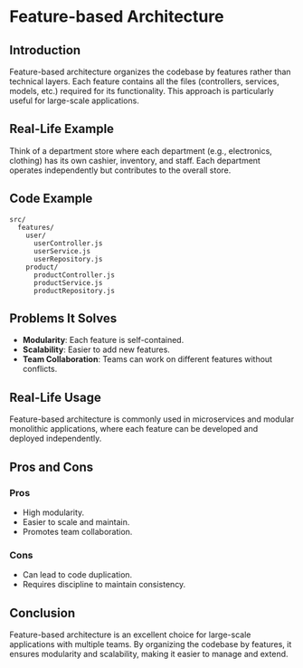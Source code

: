 # Feature-based Architecture

## Introduction
Feature-based architecture organizes the codebase by features rather than technical layers. Each feature contains all the files (controllers, services, models, etc.) required for its functionality. This approach is particularly useful for large-scale applications.

## Real-Life Example
Think of a department store where each department (e.g., electronics, clothing) has its own cashier, inventory, and staff. Each department operates independently but contributes to the overall store.

## Code Example
```plaintext
src/
  features/
    user/
      userController.js
      userService.js
      userRepository.js
    product/
      productController.js
      productService.js
      productRepository.js
```

## Problems It Solves
- **Modularity**: Each feature is self-contained.
- **Scalability**: Easier to add new features.
- **Team Collaboration**: Teams can work on different features without conflicts.

## Real-Life Usage
Feature-based architecture is commonly used in microservices and modular monolithic applications, where each feature can be developed and deployed independently.

## Pros and Cons
### Pros
- High modularity.
- Easier to scale and maintain.
- Promotes team collaboration.

### Cons
- Can lead to code duplication.
- Requires discipline to maintain consistency.

## Conclusion
Feature-based architecture is an excellent choice for large-scale applications with multiple teams. By organizing the codebase by features, it ensures modularity and scalability, making it easier to manage and extend.
